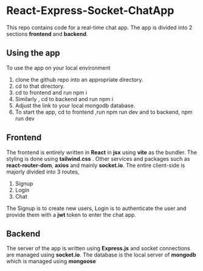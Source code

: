 # React-Express-Socket-ChatApp

This repo contains code for a real-time chat app. The app is divided into 2 sections **frontend** and **backend**.

## Using the app
To use the app on your local environment
1. clone the github repo into an appropriate directory.
2. cd to that directory.
3. cd to frontend and run
		npm i
4. Similarly , cd to backend and run
		npm i
5. Adjust the link to your local mongodb database.
6. To start the app, cd to frontend ,run
		npm run dev
	and to backend,
		npm run dev
		
## Frontend
The frontend is entirely written in **React** in **jsx** using **vite** as the bundler. The styling is done using **tailwind.css** . Other services and packages such as **react-router-dom**, **axios** and mainly **socket.io**. The entire client-side is majorly divided into 3 routes, 
1. Signup
2. Login
3. Chat

The Signup is to create new users, Login is to authenticate the user and provide them with a **jwt** token to enter the chat app.


## Backend

The server of the app is written using **Express.js** and socket connections are managed using **socket.io**. The database is the local server of **mongodb** which is managed using **mongoose**


```


